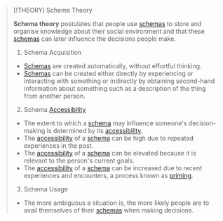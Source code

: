 >[!THEORY] Schema Theory
>
>**Schema theory** postulates that people use [schemas](Schema.md) to store and organise knowledge about their social environment and that these [schemas](Schema.md) can later influence the decisions people make.
>
>1. Schema Acquisition
>	- [Schemas](Schema.md) are created automatically, without effortful thinking.
>	- [Schemas](Schema.md) can be created either directly by experiencing or interacting with something or indirectly by obtaining second-hand information about something such as a description of the thing from another person.
>
>2. Schema [Accessibility](Accessibility.md)
>	- The extent to which a [schema](Schema.md) may influence someone's decision-making is determined by its [accessibility](Accessibility.md).
>	- The [accessibility](Accessibility.md) of a [schema](Schema.md) can be high due to repeated experiences in the past.
>	- The [accessibility](Accessibility.md) of a [schema](Schema.md) can be elevated because it is relevant to the person's current goals.
>	- The [accessibility](Accessibility.md) of a [schema](Schema.md) can be increased due to recent experiences and encounters, a process known as [priming](Priming.md).
>
>3. Schema Usage
>	- The more ambiguous a situation is, the more likely people are to avail themselves of their [schemas](Schema.md) when making decisions.